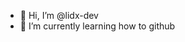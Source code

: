 - 👋 Hi, I’m @lidx-dev
- 🌱 I’m currently learning how to github

<!---
lidx-dev/lidx-dev is a ✨ special ✨ repository because its `README.md` (this file) appears on your GitHub profile.
You can click the Preview link to take a look at your changes.
--->
